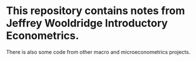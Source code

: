 # This repository contains notes from Jeffrey Wooldridge Introductory Econometrics.
There is also some code from other macro and microeconometrics projects.
